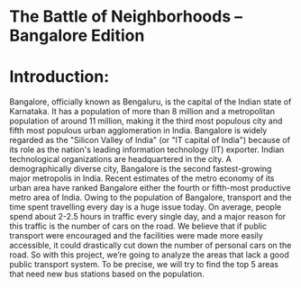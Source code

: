 # The Battle of Neighborhoods – Bangalore Edition
# Introduction:
Bangalore, officially known as Bengaluru, is the capital of the Indian state of Karnataka. It has a population of more than 8 million and a metropolitan population of around 11 million, making it the third most populous city and fifth most populous urban agglomeration in India. Bangalore is widely regarded as the "Silicon Valley of India" (or "IT capital of India") because of its role as the nation's leading information technology (IT) exporter. Indian technological organizations are headquartered in the city. A demographically diverse city, Bangalore is the second fastest-growing major metropolis in India. Recent estimates of the metro economy of its urban area have ranked Bangalore either the fourth or fifth-most productive metro area of India.
Owing to the population of Bangalore, transport and the time spent travelling every day is a huge issue today. On average, people spend about 2-2.5 hours in traffic every single day, and a major reason for this traffic is the number of cars on the road. We believe that if public transport were encouraged and the facilities were made more easily accessible, it could drastically cut down the number of personal cars on the road. So with this project, we’re going to analyze the areas that lack a good public transport system. To be precise, we will try to find the top 5 areas that need new bus stations based on the population.
